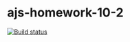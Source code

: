 # ajs-homework-10-2

[![Build status](https://ci.appveyor.com/api/projects/status/l0ownqsjf80tlh1v?svg=true)](https://ci.appveyor.com/project/kote-nikolaus/ajs-homework-10-2)
